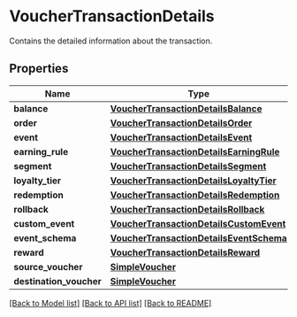 # VoucherTransactionDetails

Contains the detailed information about the transaction.

## Properties
Name | Type | Description | Notes
------------ | ------------- | ------------- | -------------
**balance** | [**VoucherTransactionDetailsBalance**](VoucherTransactionDetailsBalance.md) |  | [optional] 
**order** | [**VoucherTransactionDetailsOrder**](VoucherTransactionDetailsOrder.md) |  | [optional] 
**event** | [**VoucherTransactionDetailsEvent**](VoucherTransactionDetailsEvent.md) |  | [optional] 
**earning_rule** | [**VoucherTransactionDetailsEarningRule**](VoucherTransactionDetailsEarningRule.md) |  | [optional] 
**segment** | [**VoucherTransactionDetailsSegment**](VoucherTransactionDetailsSegment.md) |  | [optional] 
**loyalty_tier** | [**VoucherTransactionDetailsLoyaltyTier**](VoucherTransactionDetailsLoyaltyTier.md) |  | [optional] 
**redemption** | [**VoucherTransactionDetailsRedemption**](VoucherTransactionDetailsRedemption.md) |  | [optional] 
**rollback** | [**VoucherTransactionDetailsRollback**](VoucherTransactionDetailsRollback.md) |  | [optional] 
**custom_event** | [**VoucherTransactionDetailsCustomEvent**](VoucherTransactionDetailsCustomEvent.md) |  | [optional] 
**event_schema** | [**VoucherTransactionDetailsEventSchema**](VoucherTransactionDetailsEventSchema.md) |  | [optional] 
**reward** | [**VoucherTransactionDetailsReward**](VoucherTransactionDetailsReward.md) |  | [optional] 
**source_voucher** | [**SimpleVoucher**](SimpleVoucher.md) |  | [optional] 
**destination_voucher** | [**SimpleVoucher**](SimpleVoucher.md) |  | [optional] 

[[Back to Model list]](../README.md#documentation-for-models) [[Back to API list]](../README.md#documentation-for-api-endpoints) [[Back to README]](../README.md)


